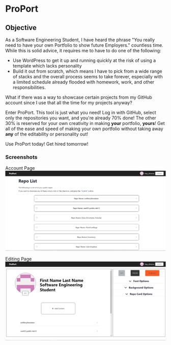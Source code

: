 # ProPort

## Objective
As a Software Engineering Student, I have heard the phrase "You really need to have your own Portfolio to show future Employers." countless time. While this is solid advice, it requires me to have to do one of the following:
* Use WordPress to get it up and running quickly at the risk of using a template which lacks personality
* Build it out from scratch, which means I have to pick from a wide range of stacks and the overall process seems to take forever, especially with a limited schedule already flooded with homework, work, and other responsibilities.

What if there was a way to showcase certain projects from my GitHub account since I use that all the time for my projects anyway?

Enter ProPort. This tool is just what you need! Log in with GitHub, select only the repositories you want, and you're already 70% done! The other 30% is reserved for your own creativity in making **your** portfolio, **yours**! Get all of the ease and speed of making your own portfolio without taking away **any** of the editability or personality out!

Use ProPort today! Get hired tomorrow!

### Screenshots
Account Page
![Account Page](https://github.com/jthieme/portfolio-gen/blob/master/assets/account-page.PNG)

Editing Page
![Account Editing Page](https://github.com/jthieme/portfolio-gen/blob/master/assets/account-edit.PNG)
